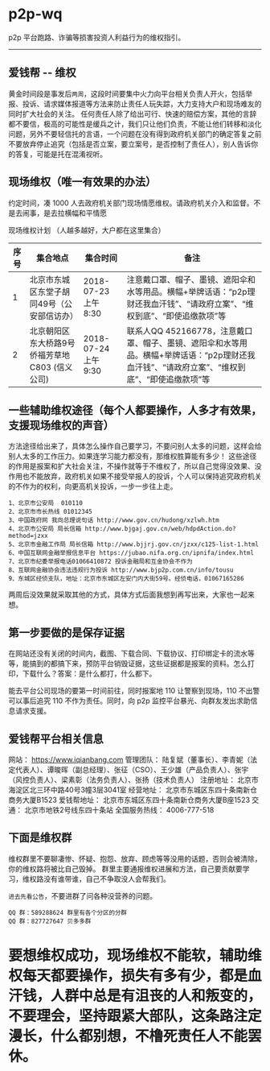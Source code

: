 # p2p-wq
p2p 平台跑路、诈骗等损害投资人利益行为的维权指引。

---------
爱钱帮 -- 维权
---------

黄金时间段是事发后```两周```，这段时间要集中火力向平台相关负责人开火，包括举报、投诉、请求媒体报道等方法来防止责任人玩失踪，大力支持大户和现场难友的同时扩大社会的关注。
任何责任人除了给出可行、快速的赔偿方案，其他的言辞都不要信，极高的可能性是缓兵之计，我们只让他们负责，不能让他们转移和淡化问题，另外不要轻信托的言语，一个问题在没有得到政府机关部门的确定答复之前不要放弃停止追究（包括是否立案，要立案号，是否控制了责任人），别人告诉你的答复，可能是托在混淆视听。


## 现场维权（唯一有效果的办法）

约定时间，凑 1000 人去政府机关部门现场情愿维权。请政府机关介入和监督。不是去闹事，是去拉横幅和平情愿

现场维权计划
（人越多越好，大户都在这里集合）

|       序号    |     集合地点    | 集合时间 | 备注
| ------------- | ------------- | ---------- | ------------- |
| 1  | 北京市东城区东堂子胡同49号（公安部信访办）  | 2018-07-23 上午 8:30  | 注意戴口罩、帽子、墨镜、遮阳伞和水等用品。横幅+举牌话语：“p2p理财还我血汗钱”、“请政府立案”、“维权到底”、“即使追缴款项”等 |
| 2  | 北京朝阳区东大桥路9号侨福芳草地C803 (信义公司) | 2018-07-24 上午 9:30| 联系人QQ 452166778，注意戴口罩、帽子、墨镜、遮阳伞和水等用品。横幅+举牌话语：“p2p理财还我血汗钱”、“请政府立案”、“维权到底”、“即使追缴款项”等| 

## 一些辅助维权途径（每个人都要操作，人多才有效果，支援现场维权的声音）

方法途径给出来了，具体怎么操作自己要学习，不要问别人太多的问题，这样会给别人太多的工作压力。如果连学习能力都没有，那维权胜算能有多少！
这些途径的作用是报案和扩大社会关注，不操作就等于不维权了，所以自己觉得没效果、没作用也不能放弃，政府机关如果不接受举报人的投诉，个人可以保持追究政府机关的不作为的权利，向更高机关投诉，一步一步往上走。

```
1、北京市公安局  010110
2、北京市市长热线 01012345
3、中国政府网 我向总理说句话 http://www.gov.cn/hudong/xzlwh.htm
4、北京市公安局 局长信箱 http://www.bjgaj.gov.cn/web/hdpdAction.do?method=jzxx
5、北京市金融工作局 局长信箱 http://www.bjjrj.gov.cn/jzxx/c125-list-1.html
6、中国互联网金融举报信息平台 https://jubao.nifa.org.cn/ipnifa/index.html
7、北京市纪委举报电话01066410872 投诉金融局和互金协会不作为
8、互联网金融协会违法违规行为投诉 http://www.bjp2p.com.cn/info/tousu
9、东城区经侦支队，地址：北京市东城区左安门内大街59号。经侦电话，01067165286
```

两周后没效果就采取其他的方式，具体方式后面我想到再写出来，大家也一起来想。


## 第一步要做的是保存证据

在网站还没有关闭的时间内，截图、下载合同、下载协议、打印绑定卡的流水等等，能搞到的都搞下来，预防平台销毁证据，这些证据都是报案的资料。怎么打印，下载什么？答案：是什么都打，什么都下。

能去平台公司现场的要第一时间前往，同时报案地 110 让警察到现场，110 不出警可以事后追究 110 不作为责任。同时，向 p2p 监控平台暴光、向群友发出求助信息请求支援。

## 爱钱帮平台相关信息

网站： https://www.iqianbang.com
管理团队： 陆复斌（董事长）、李青妮（法定代表人）、谭晙晖（副总经理）、张征（CSO）、王少雄（产品负责人）、张宇（风控负责人）、梁素彰（法务负责人）、张扬（技术负责人）
注册地址： 北京市海淀区北三环中路40号3幢3层3041室
经营地址： 北京市东城区东四十条南新仓商务大厦B1523
爱钱帮地址： 北京市东城区东四十条南新仓商务大厦B座1523
交通： 北京市地铁2号线东四十条站
全国服务热线： 4006-777-518

## 下面是维权群

维权群里不要聊凄惨、怀疑、抱怨、放弃、顾虑等等没用的话题，否则会被清除，你的维权路将被比自己毁掉。
群里主要通报维权进展和方法，自己要贡献要学习，维权路没有谁带谁，自己不争取没人会帮我们。

```进去先看公告```，不要进群了问各种没营养的问题。

```
QQ 群：589288624 群里有各个分区的分群
QQ 群：827727647 贝多多群
```

# 要想维权成功，现场维权不能软，辅助维权每天都要操作，损失有多有少，都是血汗钱，人群中总是有沮丧的人和叛变的，不要理会，坚持跟紧大部队，这条路注定漫长，什么都别想，不橹死责任人不能罢休。



